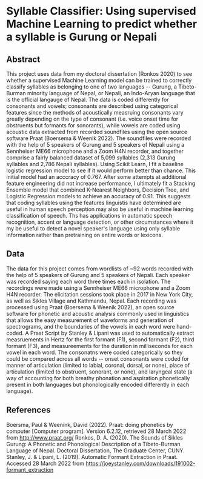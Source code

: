 # Syllable Classifier: Using supervised Machine Learning to predict whether a syllable is Gurung or Nepali

## Abstract
This project uses data from my doctoral dissertation (Ronkos 2020) to see whether a supervised Machine Learning model can be trained to correctly classify syllables as belonging to one of two languages -- Gurung, a Tibeto-Burman minority language of Nepal, or Nepali, an Indo-Aryan language that is the official langauge of Nepal. The data is coded differently for consonants and vowels; consonants are described using categorical features since the methods of acoustically measruing consonants vary greatly depending on the type of consonant (i.e. voice onset time for obstruents but formants for sonorants), while vowels are coded using acoustic data extracted from recorded soundfiles using the open source software Praat (Boersema & Weenik 2022). The soundfiles were recorded with the help of 5 speakers of Gurung and 5 speakers of Nepali using a Sennheiser ME66 microphone and a Zoom H4N recorder, and together comprise a fairly balanced dataset of 5,099 syllables (2,313 Gurung syllables and 2,786 Nepali syllables). Using Scikit Learn, I fit a baseline logistic regression model to see if it would perform better than chance. This initial model had an acccracy of 0.767. After some attempts at additional feature engineering did not increase performance, I ultimately fit a Stacking Ensemble model that combined K-Nearest Neighbors, Decision Tree, and Logistic Regression models to achieve an accuracy of 0.91. This suggests that coding syllables using the features linguistis have determined are useful in human speech perception may also be useful in machine learning classification of speech. Ths has applications in automatic speech recognition, accent or language detection, or other circumstances where it my be useful to detect a novel speaker's language using only syllable information rather than pretraining on entire words or lexicons.

## Data
The data for this project comes from wordlists of ~92 words recorded with the help of 5 speakers of Gurung and 5 speakers of Nepali. Each speaker was recorded saying each word three times each in isolation. The recordings were made using a Sennheiser ME66 microphone and a Zoom H4N recorder. The elicitation sessions took place in 2017 in New York City, as well as Sikles Village and Kathmandu, Nepal. Each recording was processed using Praat (Boersema & Weenik 2022), an open source software for phonetic and acoustic analysis commonly used in linguistics that allows the easy measurement of waveforms and generation of spectrograms, and the boundaries of the vowels in each word were hand-coded. A Praat Script by Stanley & Lipani was used to automatically extract measruements in Hertz for the first formant (F1), second formant (F2), third formant (F3), and measureements for the duration in milliseconds for each vowel in each word. The consonatns were coded categorically so they could be compared across all words -- onset consonants were coded for manner of articulation (limited to labial, coronal, dorsal, or none), place of articulation (limited to obstruent, sonorant, or none), and laryngeal state (a way of accounting for both breathy phonation and aspiration phonetically present in both languages but phonologically encoded differently in each language).


## References
Boersma, Paul & Weenink, David (2022). Praat: doing phonetics by computer [Computer program]. Version 6.2.12, retrieved 28 March 2022 from http://www.praat.org/
Ronkos, D. A. (2020). The Sounds of Sikles Gurung: A Phonetic and Phonological Description of a Tibeto-Burman Language of Nepal. Doctoral Dissertation, The Graduate Center, CUNY.
Stanley, J. & Lipani, L. (2019). Automatic Formant Extraction in Praat. Accessed 28 March 2022 from https://joeystanley.com/downloads/191002-formant_extraction
